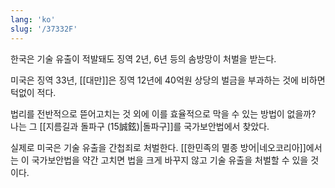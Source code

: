```yaml
---
lang: 'ko'
slug: '/37332F'
---
```


한국은 기술 유출이 적발돼도 징역 2년, 6년 등의 솜방망이 처벌을 받는다.

미국은 징역 33년, [[대만]]은 징역 12년에 40억원 상당의 벌금을 부과하는 것에 비하면 턱없이 적다.

법리를 전반적으로 뜯어고치는 것 외에 이를 효율적으로 막을 수 있는 방법이 없을까?
나는 그 [[지름길과 돌파구 (15誠鉉)|돌파구]]를 국가보안법에서 찾았다.

실제로 미국은 기술 유출을 간첩죄로 처벌한다.
[[한민족의 멸종 방어|네오코리아]]에서는 이 국가보안법을 약간 고치면 법을 크게 바꾸지 않고 기술 유출을 처벌할 수 있을 것이다.
